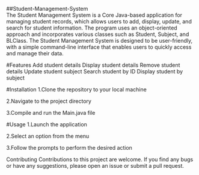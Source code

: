 ##Student-Management-System  
The Student Management System is a Core Java-based application for managing student records, which allows users to add, display, update, and search for student information. The program uses an object-oriented approach and incorporates various classes such as Student, Subject, and BLClass. The Student Management System is designed to be user-friendly, with a simple command-line interface that enables users to quickly access and manage their data.

#Features
Add student details
Display student details
Remove student details
Update student subject
Search student by ID
Display student by subject

#Installation
1.Clone the repository to your local machine

2.Navigate to the project directory

3.Compile and run the Main.java file

#Usage
1.Launch the application

2.Select an option from the menu

3.Follow the prompts to perform the desired action

Contributing
Contributions to this project are welcome. If you find any bugs or have any suggestions, please open an issue or submit a pull request.
